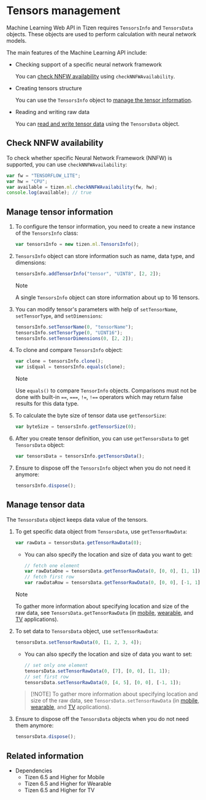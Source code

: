 # Tensors management

Machine Learning Web API in Tizen requires `TensorsInfo` and `TensorsData` objects. These objects are used to perform calculation with neural network models.

The main features of the Machine Learning API include:

- Checking support of a specific neural network framework

  You can [check NNFW availability](#check-nnfw-availability) using `checkNNFWAvailability`.

- Creating tensors structure

  You can use the `TensorsInfo` object to [manage the tensor information](#manage-tensor-information).

- Reading and writing raw data

  You can [read and write tensor data](#manage-tensor-data) using the `TensorsData` object.

## Check NNFW availability

To check whether specific Neural Network Framework (NNFW) is supported, you can use `checkNNFWAvailability`:

  ```javascript
  var fw = "TENSORFLOW_LITE";
  var hw = "CPU";
  var available = tizen.ml.checkNNFWAvailability(fw, hw);
  console.log(available); // true
  ```

## Manage tensor information

1. To configure the tensor information, you need to create a new instance of the `TensorsInfo` class:

    ```javascript
    var tensorsInfo = new tizen.ml.TensorsInfo();
    ```

2. `TensorsInfo` object can store information such as name, data type, and dimensions:

    ```javascript
    tensorsInfo.addTensorInfo("tensor", "UINT8", [2, 2]);
    ```

    > [!NOTE]
    > A single `TensorsInfo` object can store information about up to 16 tensors.

3. You can modify tensor's parameters with help of `setTensorName`, `setTensorType`, and `setDimensions`:

    ```javascript
    tensorsInfo.setTensorName(0, "tensorName");
    tensorsInfo.setTensorType(0, "UINT16");
    tensorsInfo.setTensorDimensions(0, [2, 2]);
    ```

4. To clone and compare `TensorsInfo` object:

    ```javascript
    var clone = tensorsInfo.clone();
    var isEqual = tensorsInfo.equals(clone);
    ```

     > [!NOTE]
     > Use `equals()` to compare `TensorInfo` objects. Comparisons must not be done with built-in `==`, `===`, `!=`, `!==` operators which may return false results for this data type.

5. To calculate the byte size of tensor data use `getTensorSize`:

    ```javascript
    var byteSize = tensorsInfo.getTensorSize(0);
    ```

6. After you create tensor definition, you can use `getTensorsData` to get `TensorsData` object:

    ```javascript
    var tensorsData = tensorsInfo.getTensorsData();
    ```

7. Ensure to dispose off the `TensorsInfo` object when you do not need it anymore:

    ```javascript
    tensorsInfo.dispose();
    ```

## Manage tensor data

The `TensorsData` object keeps data value of the tensors.

1. To get specific data object from `TensorsData`, use `getTensorRawData`:

    ```javascript
    var rawData = tensorsData.getTensorRawData(0);
    ```

    - You can also specify the location and size of data you want to get:

        ```javascript
        // fetch one element
        var rawDataOne = tensorsData.getTensorRawData(0, [0, 0], [1, 1]);
        // fetch first row
        var rawDataRow = tensorsData.getTensorRawData(0, [0, 0], [-1, 1]);
        ```

    > [!NOTE]
    > To gather more information about specifying location and size of the raw data, see `TensorsData.getTensorRawData` (in [mobile](../../api/latest/device_api/mobile/tizen/ml.html#TensorsData::getTensorRawData), [wearable](../../api/latest/device_api/wearable/tizen/ml.html#TensorsData::getTensorRawData), and [TV](../../api/latest/device_api/tv/tizen/ml.html#TensorsData::getTensorRawData) applications).

2. To set data to `TensorsData` object, use `setTensorRawData`:

    ```javascript
    tensorsData.setTensorRawData(0, [1, 2, 3, 4]);
    ```

    - You can also specify the location and size of data you want to set:

        ```javascript
        // set only one element
        tensorsData.setTensorRawData(0, [7], [0, 0], [1, 1]);
        // set first row
        tensorsData.setTensorRawData(0, [4, 5], [0, 0], [-1, 1]);
        ```

     >  [!NOTE]
     > To gather more information about specifying location and size of the raw data, see `TensorsData.setTensorRawData` (in [mobile](../../api/latest/device_api/mobile/tizen/ml.html#TensorsData::setTensorRawData), [wearable](../../api/latest/device_api/wearable/tizen/ml.html#TensorsData::setTensorRawData), and [TV](../../api/latest/device_api/tv/tizen/ml.html#TensorsData::setTensorRawData) applications).

3. Ensure to dispose off the `TensorsData` objects when you do not need them anymore:

    ```javascript
    tensorsData.dispose();
    ```
## Related information

- Dependencies
  - Tizen 6.5 and Higher for Mobile
  - Tizen 6.5 and Higher for Wearable
  - Tizen 6.5 and Higher for TV
